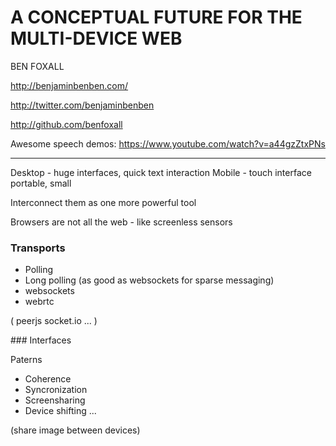 A CONCEPTUAL FUTURE FOR THE MULTI-DEVICE WEB
============================================

BEN FOXALL

http://benjaminbenben.com/

http://twitter.com/benjaminbenben

http://github.com/benfoxall

Awesome speech demos: https://www.youtube.com/watch?v=a44gzZtxPNs

---


Desktop - huge interfaces, quick text interaction
Mobile - touch interface portable, small

Interconnect them as one more powerful tool

Browsers are not all the web - like screenless sensors

### Transports

- Polling
- Long polling (as good as websockets for sparse messaging)
- websockets
- webrtc

(
peerjs
socket.io
...
)

### Interfaces

Paterns

- Coherence
- Syncronization
- Screensharing
- Device shifting
...

(share image between devices)
